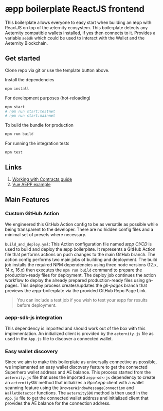 # æpp boilerplate ReactJS frontend

This boilerplate allows everyone to easy start when building an æpp with ReactJS on top of the æternity ecosystem.
This boilerplate detects any Aeternity compatible wallets installed, if yes then connects to it.
Provides a variable `aeSdk` which could be used to interact with the Wallet and the Aeternity Blockchain.

## Get started

Clone repo via git or use the template button above.

Install the dependencies

```bash
npm install
```

For development purposes (hot-reloading)

```bash
npm start
# npm run start:testnet
# npm run start:mainnet
```

To build the bundle for production

```bash
npm run build
```

For running the integration tests

```bash
npm test
```

## Links

1. [Working with Contracts guide](https://docs.aeternity.com/aepp-sdk-js/v13.0.1/guides/contracts/)
2. [Vue AEPP example](https://github.com/aeternity/aepp-sdk-js/tree/develop/examples/browser)

## Main Features

### Custom GitHub Action

We engineered this GitHub Action config to be as versatile as possible while being transparent to the developer. There are no hidden config files and a minimal set of presets where necessary.

`build_and_deploy.yml`: This Action configuration file named *æpp CI/CD* is used to build and deploy the æpp boilerplate. It represents a GitHub Action file that performs actions on push changes to the main GitHub branch. The action config performs two main jobs of building and deployment.
The build job installs the required NPM dependencies using three node versions (12.x, 14.x, 16.x) then executes the ```npm run build``` command to prepare the production-ready files for deployment.
The deploy job continues the action workflow to deploy the already prepared production-ready files using gh-pages. This deploy process creates/updates the *gh-pages* branch that previews the æpp-boilerplate via the provided GitHub Repo Page Link.

> You can include a test job if you wish to test your æpp for results before deployment.

### aepp-sdk-js integration

This dependency is imported and should work out of the box with this implementation. An initialized client is provided by the `aeternity.js` file as used in the `App.js` file to discover a connected wallet.

### Easy wallet discovery

Since we aim to make this boilerplate as universally connective as possible, we implemented an easy wallet discovery feature to get the connected Superhero wallet address and AE balance. This process started from the `aeternity.js` file that uses the imported `aepp-sdk-js` dependency to create an ```aeternitySDK``` method that initializes a _RpcAepp_ client with a wallet scanning feature using the ```BrowserWindowMessageConnection``` and ```WalletDetector``` functions.
The ```aeternitySDK``` method is then used in the `App.js` file to get the connected wallet address and initialized client that provides the AE balance for the connection address.
